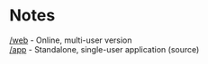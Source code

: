 # Notes

[/web](https://github.com/cypnk/Notes/tree/main/web) - Online, multi-user version  
[/app](https://github.com/cypnk/Notes/tree/main/app) - Standalone, single-user application (source)  
